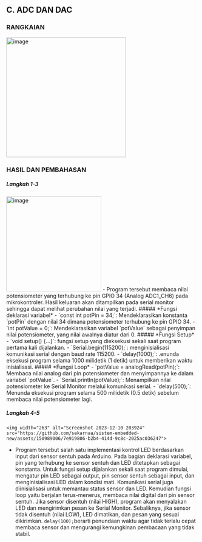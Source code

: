 ## C. ADC DAN DAC
### RANGKAIAN
<img width="315" alt="image" src="https://github.com/sekarnaa/sistem-embedded-new/assets/150989006/753f6942-ae2c-49c1-a517-4ecaa9e22938">

### HASIL DAN PEMBAHASAN
##### Langkah 1-3
   <img width="250" alt="image" src="https://github.com/sekarnaa/sistem-embedded-new/assets/150989006/1c50627f-2740-4a4c-90f3-5be8572c2ed8">
  - Program tersebut membaca nilai potensiometer yang terhubung ke pin GPIO 34 (Analog ADC1_CH6) pada mikrokontroler. Hasil keluaran akan ditampilkan pada serial monitor sehingga dapat melihat perubahan nilai yang terjadi.
  ##### *Fungsi deklarasi variabel*
  - `const int potPin = 34;`: Mendeklarasikan konstanta `potPin` dengan nilai 34 dimana potensiometer terhubung ke pin GPIO 34.
  - `int potValue = 0;`: Mendeklarasikan variabel `potValue` sebagai penyimpan nilai potensiometer, yang nilai awalnya diatur dari 0.
  ##### *Fungsi Setup*
  - `void setup() {...}`: fungsi setup yang dieksekusi sekali saat program pertama kali dijalankan.
  - `Serial.begin(115200);`: menginisialisasi komunikasi serial dengan baud rate 115200.
  - `delay(1000);`: .enunda eksekusi program selama 1000 milidetik (1 detik) untuk memberikan waktu inisialisasi.
  ##### *Fungsi Loop*
  - `potValue = analogRead(potPin);`: Membaca nilai analog dari pin potensiometer dan menyimpannya ke dalam variabel `potValue`.
  - `Serial.println(potValue);`: Menampilkan nilai potensiometer ke Serial Monitor melalui komunikasi serial.
  - `delay(500);`: Menunda eksekusi program selama 500 milidetik (0.5 detik) sebelum membaca nilai potensiometer lagi.

##### Langkah 4-5
    <img width="263" alt="Screenshot 2023-12-10 203924" src="https://github.com/sekarnaa/sistem-embedded-new/assets/150989006/7e919806-b2b4-414d-9c8c-2025ac036247">
   - Program tersebut salah satu implementasi kontrol LED berdasarkan input dari sensor sentuh pada Arduino. Pada bagian deklarasi variabel, pin yang terhubung ke sensor sentuh dan LED ditetapkan sebagai konstanta. Untuk fungsi setup dijalankan sekali saat program dimulai, mengatur pin LED sebagai output, pin sensor sentuh sebagai input, dan menginisialisasi LED dalam kondisi mati. Komunikasi serial juga diinisialisasi untuk memantau status sensor dan LED. Kemudian fungsi loop yaitu berjalan terus-menerus, membaca nilai digital dari pin sensor sentuh. Jika sensor disentuh (nilai HIGH), program akan menyalakan LED dan mengirimkan pesan ke Serial Monitor. Sebaliknya, jika sensor tidak disentuh (nilai LOW), LED dimatikan, dan pesan yang sesuai dikirimkan. `delay(100);`berarti penundaan waktu agar tidak terlalu cepat membaca sensor dan mengurangi kemungkinan pembacaan yang tidak stabil.
  
